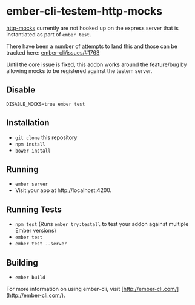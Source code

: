# ember-cli-testem-http-mocks

[http-mocks](http://ember-cli.com/user-guide/#mocks-and-fixtures) currently are not hooked up on the express server that is instantiated as part of `ember test`.

There have been a number of attempts to land this and those can be tracked here:
[ember-cli/issues/#1763](https://github.com/ember-cli/ember-cli/issues/1763)

Until the core issue is fixed, this addon works around the feature/bug by allowing mocks to be registered against the testem server.

## Disable

`DISABLE_MOCKS=true ember test`

## Installation

* `git clone` this repository
* `npm install`
* `bower install`

## Running

* `ember server`
* Visit your app at http://localhost:4200.

## Running Tests

* `npm test` (Runs `ember try:testall` to test your addon against multiple Ember versions)
* `ember test`
* `ember test --server`

## Building

* `ember build`

For more information on using ember-cli, visit [http://ember-cli.com/](http://ember-cli.com/).
